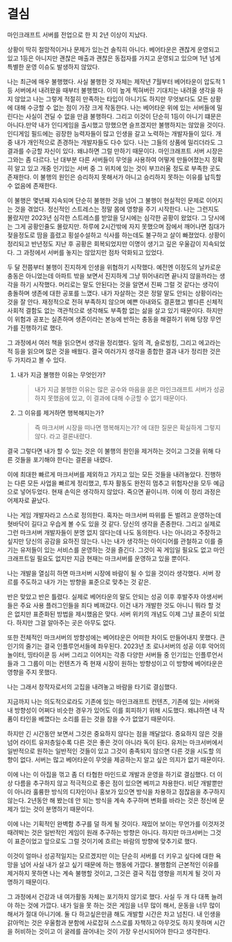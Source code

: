 # 결심



마인크래프트 서버를 전업으로 한 지 2년 이상이 지났다. 



상황이 딱히 절망적이거나 문제가 있는건 솔직히 아니다. 베어타운은 괜찮게 운영되고 있고 1등은 아니지만 괜찮은 매출과 괜찮은 동접자를 가지고 운영되고 있으며 1년 넘게 특별한 운영 이슈도 발생하지 않았다. 



나는 최근에 매우 불행했다. 사실 불행한 것 자체는 제작년 7월부터 베어타운이 압도적 1등 서버에서 내려왔을 때부터 불행했다. 이미 높게 찍혀버린 기대치는 내려올 생각을 하지 않았고 나는 그렇게 적절히 만족하는 타입이 아니기도 하지만 무엇보다도 모든 상황에 대해 수긍할 수 없는 점이 가장 크게 작동한다. 나는 베어타운 위에 있는 서버들에 밀린다는 사실이 견딜 수 없을 만큼 불행하다. 그리고 이것이 단순히 1등이 아니기 떄문은 아니다.만약 내가 인디게임을 출시했고 망했으면 슬프겠지만 불행하지는 않았을 것이다. 인디게임 필드에는 굉장한 능력자들이 많고 인생을 갈고 노력하는 개발자들이 있다. 개중 내가 개인적으로 존경하는 개발자들도 다수 있다. 나는 그들의 상품에 밀리더라도 그 결과를 수긍할 자신이 있다. 왜냐하면 그럴 만하기 때문이다. 마인크래프트 서버 시장은 그와는 좀 다르다. 난 대부분 다른 서버들이 무엇을 사용하여 어떻게 만들어졌는지 정확히 알고 있고 개중 인기있는 서버 중 그 위치에 있는 것이 부끄러울 정도로 부족한 곳도 존재한다. 이 불행의 원인은 승리하지 못해서가 아니고 승리하지 못하는 이유를 납득할 수 없음에 존재한다.



이 불행은 몇년째 지속되며 단순히 불행한 것을 넘어 그 불행이 현실적인 문제로 이어지는 것을 겪었다. 정신적인 스트레스는 정말 몸에 영향을 주기 시작한다. 나는 그런지도 몰랐지만 2023년 심각한 스트레스를 받았을 당시에는 심각한 공황이 왔었다. 그 당시에는 그게 공황인줄도 몰랐지만. 하루에 2시간밖에 자지 못했으며 잠에서 깨어나면 침대가 젖을정도로 땀을 흘렸고 횡설수설하고 식사를 하는데도 불구하고 살이 빠졌었다. 상황이 정리되고 반년정도 지난 후 공황은 회복되었지만 이명이 생기고 깊은 우울감이 지속되었다. 그 과정에서 서버를 놓지는 않았지만 점차 악화되고 있었다.



두 달 전쯤부터 불행이 진지하게 인생을 위협하기 시작했다. 예전엔 이정도의 날카로운 충동은 아니었는데 아파트 밖을 보면서 진지하게 그냥 뛰어내리면 끝나지 않을까라는 생각을 하기 시작했다. 머리로는 말도 안된다는 것을 알면서 진짜 그럴 것 같다는 생각이 충돌하며 생존에 대한 공포를 느꼈다. 내가 자살하는 것은 정말 말도 안되는 상황이라는 것을 잘 안다. 재정적으로 전혀 부족하지 않으며 예쁜 아내와도 결혼했고 별다른 신체적 사회적 결함도 없는 객관적으로 생각해도 부족함 없는 삶을 살고 있기 때문이다. 하지만 이 위험과 공포는 실존하며 생존이라는 본능에 반하는 충동을 해결하기 위해 당장 무언가를 진행하기로 했다. 



그 과정에서 여러 책을 읽으면서 생각을 정리했다. 일의 격, 슬로씽킹, 그리고 에고라는 적 등을 읽으며 많은 것을 배웠다. 결국 여러가지 생각을 종합한 결과 내가 정리한 것은 두 가지라고 볼 수 있다.



1. 내가 지금 불행한 이유는 무엇인가?

   >  내가 지금 불행한 이유는 많은 공수와 마음을 쏟은 마인크래프트 서버가 성공하지 못했음에 있고, 이 결과에 대해 수긍할 수 없기 때문이다.

2. 그 이유를 제거하면 행복해지는가?

   > 즉 마크서버 시장을 떠나면 행복해지는가? 에 대한 질문은 확실하게 그렇지 않다. 라고 결론내렸다.



결국 그렇다면 내가 할 수 있는 것은 이 불행의 원인을 제거하는 것이고 그것을 위해 다른 것들을 포기해야 한다는 결론을 내렸다.

이에 최대한 빠르게 마크서버를 제외하고 가지고 있는 모든 것들을 내려놓았다. 진행하는 다른 모든 사업을 빠르게 정리했고, 투자 활동도 완전히 멈추고 위험자산을 모두 예금으로 넣어두었다. 현재 손익은 생각하지 않았다. 죽으면 끝이니까. 이에 이 정리 과정은 어제자로 끝났다.



나는 게임 개발자라고 스스로 정의한다. 혹자는 마크서버 따위를 돈 벌려고 운영하는데 혓바닥이 길다고 우습게 볼 수도 있을 것 같다. 당신의 생각을 존중한다. 그리고 실제로 그런 마크서버 개발자들이 분명 없지 않다는데 나도 동의한다. 나는 아니라고 주장하고 싶지만 당신의 공감을 요하진 않는다. 나는 내가 생각하는 아이디어를 관철하고 이를 즐기는 유저들이 있는 서비스를 운영하는 것을 즐긴다. 그것이 꼭 게임일 필요도 없고 마인크래프트일 필요도 없지만 지금 현재는 마크서버를 운영하고 있을 뿐이다.



나는 개발을 열심히 하면 마크서버 시장에 바람이 될 수 있을 것이라 생각했다. 서버 장르를 주도하고  내가 가는 방향을 표준으로 맞추는 것 같은.

반은 맞았고 반은 틀렸다. 실제로 베어타운의 말도 안되는 성공 이후 후발주자 야생서버들은 주요 사용 플러그인들을 죄다 베껴갔다. 이건 내가 개발한 것도 아니니 뭐라 할 것은 없지만 표준화된 방법을 제시했음은 맞다. 서버 위키의 개념도 이제 그냥 표준이 되었다. 하지만 그걸 알아주는 곳은 아무도 없다. 

또한 전체적인 마크서버의 방향성에는 베어타운은 어떠한 차이도 만들어내지 못했다. 큰 인기의 줄기는 결국 인플루언서들에 좌우된다. 2023년 초 로나서버의 성공 이후 악어의 놀이터, 띵타이쿤 등 서버 그리고 이어지는 각종 다양한 서버들 중 인기있는 인플루언서들과 그 그룹이 미는 컨텐츠가 즉 현재 시장이 원하는 방향성이고 이 방향에 베어타운은 영향을 주지 못했다.







나는 그래서 창작자로서의 고집을 내려놓고 바람을 타기로 결심했다.





지금까지 나는 의도적으로라도 기존에 있는 마인크래프트 컨텐츠, 기존에 있는 서버와 내 방향성이 어쩌다 비슷한 경우가 있어도 이를 회피하기 위해 시도했다. 왜냐하면 내 작품이 타인을 베꼈다는 소리를 듣는 것을 참을 수가 없었기 때문이다.

하지만 긴 시간동안 보면서 그것은 중요하지 않다는 점을 깨달았다. 중요하지 않은 것을 넘어 라이트 유저층일수록 다른 것은 좋은 것이 아니라 독이 된다. 유저는 마크서버에서 일반적으로 원하는 일반적인 것들이 있고 그것이 충족되지 않으면 다른 것을 시도할 의향이 없다. 서버는 많고 베어타운이 무엇을 제공하는지 알고 싶은 의지가 없기 때문이다.



이에 나는 이 아집을 꺾고 좀 더 타협한 마인드로 개발과 운영을 하기로 결심했다. 더 이상 다름을 추구하지 않고 적극적으로 좋은 점이 있으면 베끼고 차용한다. 비단 개발뿐만이 아니라 훌륭한 방식의 디자인이나 홍보가 있으면 방식을 차용하고 점잖음을 추구하지 않는다. 2년동안 해 봤는데 안 되는 방식을 계속 추구하며 변화를 바라는 것은 정신에 문제가 있는 것이 분명하기 때문이다.



이에 나는 기획적인 완벽함 추구를 덜 하게 될 것이다. 재밌어 보이는 무언가를 이것저것 때려박는 것은 일반적인 게임이 원래 추구하는 방향은 아니다. 하지만 마크서버는 그것이 표준이었고 앞으로도 그럴 것이기에 흐르는 바람의 방향에 맞추기로 했다.



이것이 얼마나 성공적일지는 모르겠지만 이는 단순히 서버를 더 키우고 싶다에 대한 욕망을 넘어 사실 내가 살고 싶기 때문에 하는 행동에 가깝다. 불행함의 근본적인 이유를 제거하지 못하면 나는 계속 불행할 것이고, 그것은 결국 직접 영향을 끼치게 될 것이 자명하기 때문이다. 



그 과정에서 건강과 내 여가활동 자체는 포기하지 않기로 했다. 사실 두 개 다 대폭 늘려야 하는 것에 가깝다. 내가 일을 못 하는 것은 게임을 너무 많이 해서, 운동을 너무 많이 해서가 절대 아니기에. 둘 다 하고싶은만큼 해도 개발할 시간은 차고 넘친다. 내 인생을 갉아먹는 것은 우울함과 분함에 사로잡혀 스스로를 자책하고 아무것도 하지 못하며 시간을 허비하는 것이고 이 굴레를 끊어내는 것이 가장 우선시되어야 한다고 생각한다.

